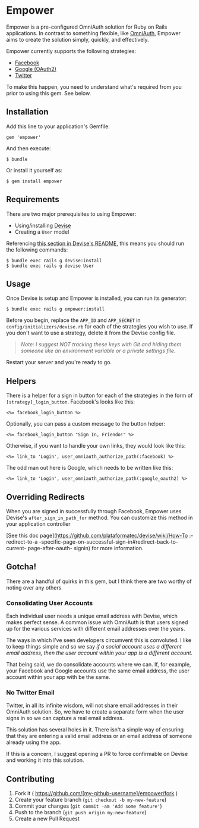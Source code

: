 Empower
==========

Empower is a pre-configured OmniAuth solution for Ruby on Rails applications.
In contrast to something flexible, like
[OmniAuth](https://github.com/intridea/omniauth), Empower aims to create the
solution simply, quickly, and effectively.

Empower currently supports the following strategies:

* [Facebook](https://github.com/mkdynamic/omniauth-facebook)
* [Google (OAuth2)](https://github.com/zquestz/omniauth-google-oauth2)
* [Twitter](https://github.com/arunagw/omniauth-twitter)

To make this happen, you need to understand what's required from you prior to
using this gem. See below.

Installation
----------

Add this line to your application's Gemfile:

```text
gem 'empower'
```

And then execute:

```text
$ bundle
```

Or install it yourself as:

```text
$ gem install empower
```

Requirements
----------

There are two major prerequisites to using Empower:

* Using/installing [Devise](https://github.com/plataformatec/devise)
* Creating a `User` model

Referencing [this section in Devise's
README](https://github.com/plataformatec/devise#getting-started), this means
you should run the following commands:

```text
$ bundle exec rails g devise:install
$ bundle exec rails g devise User
```

Usage
----------

Once Devise is setup and Empower is installed, you can run its generator:

```text
$ bundle exec rails g empower:install
```

Before you begin, replace the `APP_ID` and `APP_SECRET` in
`config/initializers/devise.rb` for each of the strategies you wish to use. If
you don't want to use a strategy, delete it from the Devise config file.

> *Note: I suggest NOT tracking these keys with Git and hiding them someone
> like an environment variable or a private settings file.*

Restart your server and you're ready to go.

Helpers
----------

There is a helper for a sign in button for each of the strategies in the form
of `[strategy]_login_button`. Facebook's looks like this:

```erb
<%= facebook_login_button %>
```

Optionally, you can pass a custom message to the button helper:

```erb
<%= facebook_login_button "Sign In, Friendo!" %>
```

Otherwise, if you want to handle your own links, they would look like this:

```erb
<%= link_to 'Login', user_omniauth_authorize_path(:facebook) %>
```

The odd man out here is Google, which needs to be written like this:

```erb
<%= link_to 'Login', user_omniauth_authorize_path(:google_oauth2) %>
```

Overriding Redirects
----------

When you are signed in successfully through Facebook, Empower uses Devise's
`after_sign_in_path_for` method. You can customize this method in your
application controller

[See this doc page](https://github.com/plataformatec/devise/wiki/How-To
:-redirect-to-a -specific-page-on-successful-sign-in#redirect-back-to-current-
page-after-oauth- signin) for more information.

Gotcha!
----------

There are a handful of quirks in this gem, but I think there are two worthy of
noting over any others

### Consolidating User Accounts

Each individual user needs a unique email address with Devise, which makes
perfect sense. A common issue with OmniAuth is that users signed up for the
various services with different email addresses over the years.

The ways in which I've seen developers circumvent this is convoluted. I like to
keep things simple and so we say *if a social account uses a different email
address, then the user account within your app is a different account.*

That being said, we do consolidate accounts where we can. If, for example, your
Facebook and Google accounts use the same email address, the user account
within your app with be the same.

### No Twitter Email

Twitter, in all its infinite wisdom, will not share email addresses in their
OmniAuth solution. So, we have to create a separate form when the user signs in
so we can capture a real email address.

This solution has several holes in it. There isn't a simple way of ensuring
that they are entering a valid email address or an email address of someone
already using the app.

If this is a concern, I suggest opening a PR to force confirmable on Devise and
working it into this solution.

Contributing
----------

1. Fork it ( https://github.com/[my-github-username]/empower/fork )
2. Create your feature branch (`git checkout -b my-new-feature`)
3. Commit your changes (`git commit -am 'Add some feature'`)
4. Push to the branch (`git push origin my-new-feature`)
5. Create a new Pull Request
